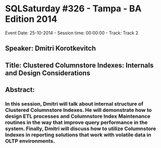 # SQLSaturday #326 - Tampa - BA Edition 2014
Event Date: 25-10-2014 - Session time: 00:00:00 - Track: Track 2
## Speaker: Dmitri Korotkevitch
## Title: Clustered Columnstore Indexes: Internals and Design Considerations
## Abstract:
### In this session, Dmitri will talk about internal structure of Clustered Columnstore Indexes. He will demonstrate how to design ETL processes and Columnstore Index Maintenance routines in the way that improve query performance in the system. Finally, Dmitri will discuss how to utilize Columnstore Indexes in reporting solutions that work with volatile data in OLTP environments. 
